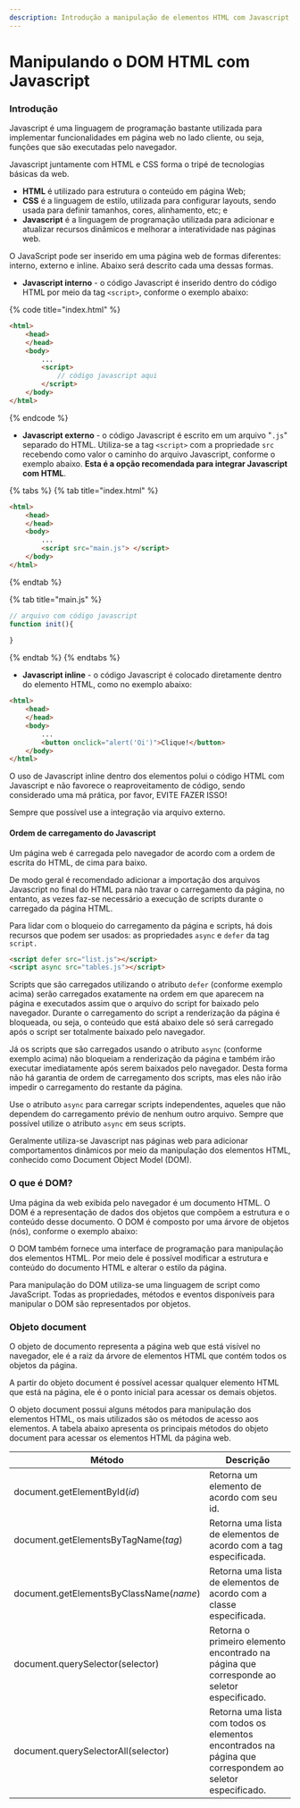 ```yaml
---
description: Introdução a manipulação de elementos HTML com Javascript
---
```


# Manipulando o DOM HTML com Javascript

### Introdução

Javascript é uma linguagem de programação bastante utilizada para implementar funcionalidades em página web no lado cliente, ou seja, funções que são executadas pelo navegador.&#x20;

Javascript juntamente com HTML e CSS forma o tripé de tecnologias básicas da web.

* **HTML** é utilizado para estrutura o conteúdo em página Web;
* **CSS** é a linguagem de estilo, utilizada para configurar layouts, sendo usada para definir tamanhos, cores, alinhamento, etc; e
* **Javascript** é a linguagem de programação utilizada para adicionar e atualizar recursos dinâmicos e melhorar a interatividade nas páginas web.

O JavaScript pode ser inserido em uma página web de formas diferentes: interno, externo e inline. Abaixo será descrito cada uma dessas formas.

* **Javascript interno** - o código Javascript é  inserido dentro do código HTML por meio da tag `<script>`, conforme o exemplo abaixo:

{% code title="index.html" %}
```html
<html>
    <head>
    </head>
    <body>
        ...
        <script>
            // código javascript aqui
        </script>
    </body>
</html>
```
{% endcode %}

* **Javascript externo** - o código Javascript é escrito em um arquivo "`.js`" separado do HTML. Utiliza-se a tag `<script>` com a propriedade `src` recebendo como valor o caminho do arquivo Javascript, conforme o exemplo abaixo. **Esta é a opção recomendada para integrar Javascript com HTML**.

{% tabs %}
{% tab title="index.html" %}
```html
<html>
    <head>
    </head>
    <body>
        ...
        <script src="main.js"> </script>
    </body>
</html>
```
{% endtab %}

{% tab title="main.js" %}
```javascript
// arquivo com código javascript
function init(){
 
}
```
{% endtab %}
{% endtabs %}

* **Javascript inline** - o código Javascript é colocado diretamente dentro do elemento HTML, como no exemplo abaixo:

```html
<html>
    <head>
    </head>
    <body>
        ...
        <button onclick="alert('Oi')">Clique!</button>
    </body>
</html>
```

O uso de Javascript inline dentro dos elementos polui o código HTML com Javascript e não favorece o reaproveitamento de código, sendo considerado uma má prática, por favor, EVITE FAZER ISSO! &#x20;

Sempre que possível use a integração via arquivo externo.

#### Ordem de carregamento do Javascript

Um página web é carregada pelo navegador de acordo com a ordem de escrita do HTML, de cima para baixo.&#x20;

De modo geral é recomendado adicionar a importação dos arquivos Javascript no final do HTML para não travar o carregamento da página, no entanto, as vezes faz-se necessário a execução de scripts durante o carregado da página HTML.

Para lidar com o bloqueio do carregamento da página e scripts, há dois recursos que podem ser usados: as propriedades `async` e `defer` da tag `script.`

```html
<script defer src="list.js"></script>
<script async src="tables.js"></script>
```

Scripts que são carregados utilizando o atributo `defer` (conforme exemplo acima) serão carregados exatamente na ordem em que aparecem na página e executados assim que o arquivo do script for baixado pelo navegador. Durante o carregamento do script a renderização da página é bloqueada, ou seja, o conteúdo que está abaixo dele só será carregado após o script ser totalmente baixado pelo navegador.

Já os scripts que são carregados usando o atributo `async` (conforme exemplo acima) não bloqueiam a renderização da página e também irão executar imediatamente após serem baixados pelo navegador. Desta forma não há garantia de ordem de carregamento dos scripts, mas eles não irão impedir o carregamento do restante da página.&#x20;

Use o atributo `async` para carregar scripts independentes, aqueles que não dependem do carregamento prévio de nenhum outro arquivo. Sempre que possível utilize o atributo `async` em seus scripts.

Geralmente utiliza-se Javascript nas páginas web para adicionar comportamentos dinâmicos por meio da manipulação dos elementos HTML, conhecido como Document Object Model (DOM).

### O que é DOM?

Uma página da web exibida pelo navegador é um documento HTML. O DOM é a representação de dados dos objetos que compõem a estrutura e o conteúdo desse documento. O DOM é composto por uma árvore de objetos (nós), conforme o exemplo abaixo:

O DOM também fornece uma interface de programação para manipulação dos elementos HTML. Por meio dele é possível modificar a estrutura e conteúdo do documento HTML e alterar o estilo da página.&#x20;

Para manipulação do DOM utiliza-se uma linguagem de script como JavaScript. Todas as propriedades, métodos e eventos disponíveis para manipular o DOM são representados por objetos.

### Objeto document

O objeto de documento representa a página web que está visível no navegador, ele é a raiz da árvore de elementos HTML que contém todos os objetos da página.

A partir do objeto document é possível acessar qualquer elemento HTML que está na página, ele é o ponto inicial para acessar os demais objetos.

O objeto document possui alguns métodos para manipulação dos elementos HTML, os mais utilizados são os métodos de acesso aos elementos. A tabela abaixo apresenta os principais métodos do objeto document para acessar os elementos HTML da página web.&#x20;

| Método                                  | Descrição                                                                                                |
| --------------------------------------- | -------------------------------------------------------------------------------------------------------- |
| document.getElementById(_id_)           | Retorna um elemento de acordo com seu id.                                                                |
| document.getElementsByTagName(_tag_)    | Retorna uma lista de elementos de acordo com a tag especificada.                                         |
| document.getElementsByClassName(_name_) | Retorna uma lista de elementos de acordo com a classe especificada.                                      |
| document.querySelector(selector)        | Retorna o primeiro elemento encontrado na página que corresponde ao seletor especificado.                |
| document.querySelectorAll(selector)     | Retorna uma lista com todos os elementos encontrados na página que correspondem ao seletor especificado. |
